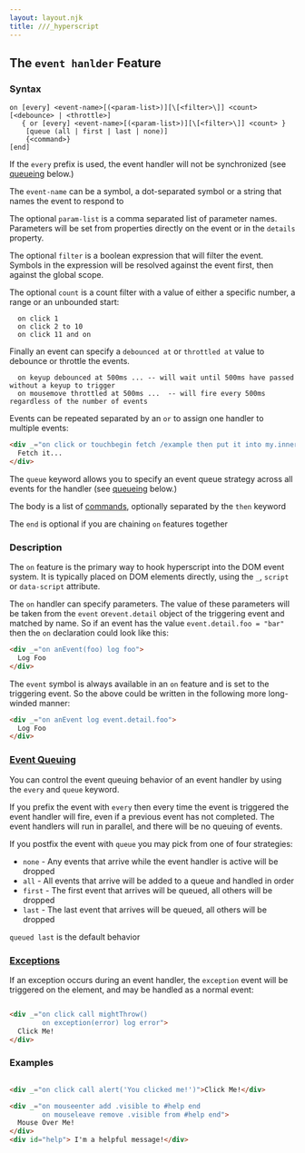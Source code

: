 ```yaml
---
layout: layout.njk
title: ///_hyperscript
---
```


## The `event hanlder` Feature

### Syntax

```ebnf
on [every] <event-name>[(<param-list>)][\[<filter>\]] <count> [<debounce> | <throttle>]
   { or [every] <event-name>[(<param-list>)][\[<filter>\]] <count> }
    [queue (all | first | last | none)]
    {<command>} 
[end]
```

If the `every` prefix is used, the event handler will not be synchronized (see [queueing](#queueing) below.)

The `event-name` can be a symbol, a dot-separated symbol or a string that names the event to respond to

The optional `param-list` is a comma separated list of parameter names.  Parameters will be set from properties directly 
on the event or in the `details` property.

The optional `filter` is a boolean expression that will filter the event.  Symbols in the expression will be resolved
against the event first, then against the global scope.

The optional `count` is a count filter with a value of either a specific number, a range or an unbounded start:

```
  on click 1
  on click 2 to 10
  on click 11 and on
```

Finally an event can specify a `debounced at` or `throttled at` value to debounce or throttle the events.

```
  on keyup debounced at 500ms ... -- will wait until 500ms have passed without a keyup to trigger
  on mousemove throttled at 500ms ...  -- will fire every 500ms regardless of the number of events
```

Events can be repeated separated by an `or` to assign one handler to multiple events:

```html
<div _="on click or touchbegin fetch /example then put it into my.innerHTML">
  Fetch it...
</div>
```

The `queue` keyword allows you to specify an event queue strategy across all events for the handler (see [queueing](#queueing) below.)

The body is a list of [commands](/docs#commands), optionally separated by the `then` keyword

The `end` is optional if you are chaining `on` features together

### Description

The `on` feature is the primary way to hook hyperscript into the DOM event system.  It is typically placed on
DOM elements directly, using the `_`, `script` or `data-script` attribute.

The `on` handler can specify parameters.  The value of these parameters will be taken from the `event` or`event.detail` object of
the triggering event and matched by name.  So if an event has the value `event.detail.foo = "bar"` then the `on` declaration
could look like this:

```html
<div _="on anEvent(foo) log foo">
  Log Foo
</div>
```

The `event` symbol is always available in an `on` feature and is set to the triggering event.  So the above could
be written in the following more long-winded manner:

```html
<div _="on anEvent log event.detail.foo">
  Log Foo
</div>
```

### <a name="queueing"></a>[Event Queuing](#queueing)

You can control the event queuing behavior of an event handler by using the `every` and `queue` keyword.

If you prefix the event with `every` then every time the event is triggered the event handler will fire, even
if a previous event has not completed.  The event handlers will run in parallel, and there will be no
queuing of events.

If you postfix the event with `queue` you may pick from one of four strategies:

* `none` - Any events that arrive while the event handler is active will be dropped
* `all` - All events that arrive will be added to a queue and handled in order
* `first` - The first event that arrives will be queued, all others will be dropped
* `last` - The last event that arrives will be queued, all others will be dropped

`queued last` is the default behavior 

### <a name="exceptions"></a>[Exceptions](#exceptions)

If an exception occurs during an event handler, the `exception` event will be triggered on the element, and may 
be handled as a normal event:

```html

<div _="on click call mightThrow()
        on exception(error) log error">
  Click Me!
</div>
```

### Examples

```html

<div _="on click call alert('You clicked me!')">Click Me!</div>

<div _="on mouseenter add .visible to #help end
        on mouseleave remove .visible from #help end">
  Mouse Over Me!
</div>
<div id="help"> I'm a helpful message!</div>

```

